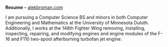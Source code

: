 **Resume** – [alekbroman.com](https://www.alekbroman.com/)

I am pursuing a Computer Science BS and minors in both Computer Engineering and Mathematics at the University of Minnesota Duluth. Additionally, I works at the 148th Fighter Wing removing, installing, inspecting, repairing, and modifying engines and engine modules of the F-16 and F110 two-spool afterburning turbofan jet engine.
